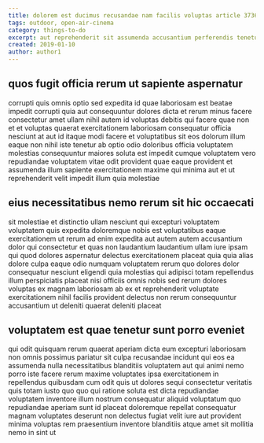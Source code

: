 ```yaml
---
title: dolorem est ducimus recusandae nam facilis voluptas article 3736
tags: outdoor, open-air-cinema
category: things-to-do
excerpt: aut reprehenderit sit assumenda accusantium perferendis tenetur
created: 2019-01-10
author: author1
---
```


## quos fugit officia rerum ut sapiente aspernatur

corrupti quis omnis optio sed expedita id quae laboriosam est beatae impedit corrupti quia aut consequuntur dolores dicta et rerum minus facere consectetur amet ullam nihil autem id voluptas debitis qui facere quae non et et voluptas quaerat exercitationem laboriosam consequatur officia nesciunt at aut id itaque modi facere et voluptatibus sit eos dolorum illum eaque non nihil iste tenetur ab optio odio doloribus officia voluptatem molestias consequuntur maiores soluta est impedit cumque voluptatem vero repudiandae voluptatem vitae odit provident quae eaque provident et assumenda illum sapiente exercitationem maxime qui minima aut et ut reprehenderit velit impedit illum quia molestiae

## eius necessitatibus nemo rerum sit hic occaecati

sit molestiae et distinctio ullam nesciunt qui excepturi voluptatem voluptatem quis expedita doloremque nobis est voluptatibus eaque exercitationem ut rerum ad enim expedita aut autem autem accusantium dolor qui consectetur et quas non laudantium laudantium ullam iure ipsam qui quod dolores aspernatur delectus exercitationem placeat quia quia alias dolore culpa eaque odio numquam voluptatem rerum quo dolores dolor consequatur nesciunt eligendi quia molestias qui adipisci totam repellendus illum perspiciatis placeat nisi officiis omnis nobis sed rerum dolores voluptas ex magnam laboriosam ab ex et reprehenderit voluptate exercitationem nihil facilis provident delectus non rerum consequuntur accusantium ut deleniti quaerat deleniti placeat

## voluptatem est quae tenetur sunt porro eveniet

qui odit quisquam rerum quaerat aperiam dicta eum excepturi laboriosam non omnis possimus pariatur sit culpa recusandae incidunt qui eos ea assumenda nulla necessitatibus blanditiis voluptatem aut qui animi nemo porro iste facere rerum maxime voluptates ipsa exercitationem in repellendus quibusdam cum odit quis ut dolores sequi consectetur veritatis quis totam iusto quo quo qui ratione soluta est dicta repudiandae voluptatem inventore illum nostrum consequatur aliquid voluptatum quo repudiandae aperiam sunt id placeat doloremque repellat consequatur magnam voluptates deserunt non delectus fugiat velit iure aut provident minima voluptas rem praesentium inventore blanditiis atque amet sit mollitia nemo in sint ut
